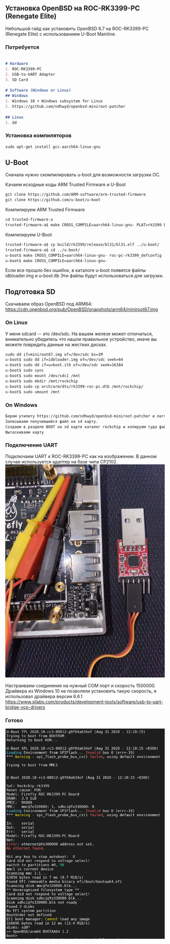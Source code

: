 ## Установка OpenBSD на ROC-RK3399-PC (Renegate Elite)

Небольшой гайд как установить OpenBSD 6.7 на ROC-RK3399-PC (Renegate Elite) с использованием U-Boot Mainline.

### Потребуется

```markdown

# Hardware
1. ROC-RK3399-PC
2. USB-to-UART Adapter
3. SD Card

# Software (Windows or Linux)
## Windows 
1. Windows 10 + Windows subsystem for Linux
2. https://github.com/ndhwyd/openbsd-miniroot-patcher

## Linux
1. dd
```

### Установка компиляторов
```markdown
sudo apt-get install gcc-aarch64-linux-gnu
```

## U-Boot
Сначала нужно скомпилировать u-boot для возможности загрузки ОС.

Качаем исходные коды ARM Trusted Firmware и U-Boot
```markdown
git clone https://github.com/ARM-software/arm-trusted-firmware
git clone https://github.com/u-boot/u-boot
```


Компилируем ARM Trusted Firmware
```markdown
cd trusted-firmware-a
trusted-firmware-a$ make CROSS_COMPILE=aarch64-linux-gnu- PLAT=rk3399 bl31
```


Компилируем U-Boot
```markdown
trusted-firmware-a$ cp build/rk3399/release/bl31/bl31.elf ../u-boot/
trusted-firmware-a$ cd ../u-boot/
u-boot$ make CROSS_COMPILE=aarch64-linux-gnu- roc-pc-rk3399_defconfig
u-boot$ make CROSS_COMPILE=aarch64-linux-gnu-
```

Если все прошло без ошибок, в каталоге u-boot появятся файлы idbloader.img и u-boot.itb
Эти файлы будут использоваться для загрузки.


## Подготовка SD

Скачиваем образ OpenBSD под ARM64: https://cdn.openbsd.org/pub/OpenBSD/snapshots/arm64/miniroot67.img

### On Linux
У меня sdcard -- это /dev/sdc. На вашем железе может отличаться, внимательно убедитесь что нашли правильное устройство, иначе вы можете повредить данные на жестких дисках.
```markdown
sudo dd if=miniroot67.img of=/dev/sdc bs=1M
u-boot$ sudo dd if=idbloader.img of=/dev/sdc seek=64
u-boot$ sudo dd if=u=boot.itb of=/dev/sdc seek=16384
u-boot$ sudo sync
u-boot$ sudo mount /dev/sdc1 /mnt
u-boot$ sudo mkdir /mnt/rockchip
u-boot$ sudo cp arch/arm/dts/rk3399-roc-pc.dtb /mnt/rockchip/
u-boot$ sudo umount /mnt
```
### On Windows
```markdown
Берем утилиту https://github.com/ndhwyd/openbsd-miniroot-patcher и патчим скачанный minirootXX.img
Записываем получившийся файл на sd карту.
Создаем в разделе BOOT на sd карте каталог rockchip и копируем туда файл rk3399-roc-pc.dtb
Вытаскиваем карту
```

### Подключение UART 
Подключаем UART к ROC-RK3399-PC как на изображении.
В данном случае используется адаптер на базе чипа CP2102.
![Image](https://github.com/ndhwyd/ndhwyd.github.io/blob/master/img/roc-rk3399-pc_uart_cp210x.jpg)

Настраиваем соединение на нужный COM порт и скорость 1500000.
Драйвера из Windows 10 не позволяли установить такую скорость, я использовал драйвера версии 6.6.1
https://www.silabs.com/products/development-tools/software/usb-to-uart-bridge-vcp-drivers

### Готово
![Image](https://github.com/ndhwyd/ndhwyd.github.io/blob/master/img/uboot_openbsd_uart.png)
